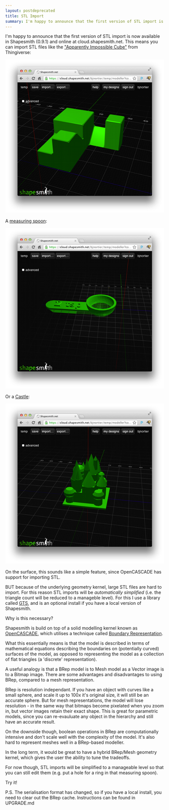 ```yaml
---
layout: postdeprecated
title: STL Import
summary: I'm happy to announce that the first version of STL import is now available in Shapesmith (0.9.1) and online at cloud.shapesmith.net. This means you can import STL files like the <a href="http://www.thingiverse.com/thing:23279">Apparently Impossible Cube</a> from Thingiverse.
---
```


I'm happy to announce that the first version of STL import is now available in Shapesmith (0.9.1) and online at cloud.shapesmith.net. This means you can import STL files like the ["Apparently Impossible Cube"](http://www.thingiverse.com/thing:23279) from Thingiverse:

![The Impossible Cube](/img/stlimport/impossible.png)

A [measuring spoon](http://www.thingiverse.com/thing:22627):

![Measuring Spoon](/img/stlimport/2tsp.png)

Or a [Castle](http://www.thingiverse.com/thing:22323):

![Castle](/img/stlimport/castle2.png)


On the surface, this sounds like a  simple feature, since OpenCASCADE has support for importing STL. 

BUT because of the underlying geometry kernel, large STL files are hard to import. For this reason STL imports will be *automatically simplified* (i.e. the triangle count will be reduced to a manageble level). For this I use a library called [GTS](http://gts.sourceforge.net/), and is an optional install if you have a local version of Shapesmith.

Why is this necessary?

Shapesmith is build on top of a solid modelling kernel known as [OpenCASCADE](http://www.opencascade.org/), which utilises a technique called [Boundary Representation](http://en.wikipedia.org/wiki/Boundary_representation).

What this essentially means is that the model is described in terms of mathematical equations describing the boundaries on (potentially curved) surfaces of the model, as opposed to representing the model as a collection of flat triangles (a 'discrete' representation).

A useful analogy is that a BRep model is to Mesh model as a Vector image is to a Bitmap image. There are some advantages and disadvantages to using BRep, compared to a mesh representation.

BRep is resolution independant. If you have an object with curves like a small sphere, and scale it up to 100x it's original size, it will still be an accurate sphere. But for mesh representations, the model will lose resolution - in the same way that bitmaps become pixelated when you zoom in, but vector images retain their exact shape. This is great for parametric models, since you can re-evauluate any object in the hierarchy and still have an accurate result.

On the downside though, boolean operations in BRep are computationally intensive and don't scale well with the complexity of the model. It's also hard to represent meshes well in a BRep-based modeller.

In the long term, it would be great to have a hybrid BRep/Mesh geometry kernel, which gives the user the ability to tune the tradeoffs.

For now though, STL imports will be simplified to a manageable level so that you can still edit them (e.g. put a hole for a ring in that measuring spoon).

Try it!

P.S. The serialisation format has changed, so if you have a local install, you need to clear out the BRep cache. Instructions can be found in UPGRADE.md

 

   













